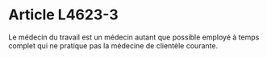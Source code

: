 # Article L4623-3

Le médecin du travail est un médecin autant que possible employé à temps complet qui ne pratique pas la médecine de clientèle courante.